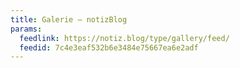 ```yaml
---
title: Galerie – notizBlog
params:
  feedlink: https://notiz.blog/type/gallery/feed/
  feedid: 7c4e3eaf532b6e3484e75667ea6e2adf
---
```

